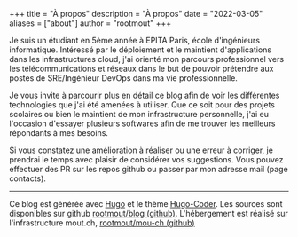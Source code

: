 +++
title = "À propos"
description = "À propos"
date = "2022-03-05"
aliases = ["about"]
author = "rootmout"
+++

Je suis un étudiant en 5ème année à EPITA Paris, école d'ingénieurs informatique. Intéressé par le déploiement et le maintient d'applications dans les infrastructures cloud, j'ai orienté mon parcours professionnel vers les télécommunications et réseaux dans le but de pouvoir prétendre aux postes de SRE/Ingénieur DevOps dans ma vie professionnelle.

Je vous invite à parcourir plus en détail ce blog afin de voir les différentes technologies que j'ai été amenées à utiliser. Que ce soit pour des projets scolaires ou bien le maintient de mon infrastructure personnelle, j'ai eu l'occasion d'essayer plusieurs softwares afin de me trouver les meilleurs répondants à mes besoins.

Si vous constatez une amélioration à réaliser ou une erreur à corriger, je prendrai le temps avec plaisir de considérer vos suggestions. Vous pouvez effectuer des PR sur les repos github ou passer par mon adresse mail (page contacts).

---
Ce blog est générée avec [Hugo](https://gohugo.io/) et le thème [Hugo-Coder](https://github.com/luizdepra/hugo-coder). Les sources sont disponibles sur github [rootmout/blog (github)](https://github.com/rootmout/blog). L'hébergement est réalisé sur l'infrastructure mout.ch, [rootmout/mou-ch (github)](https://github.com/mout-ch)
